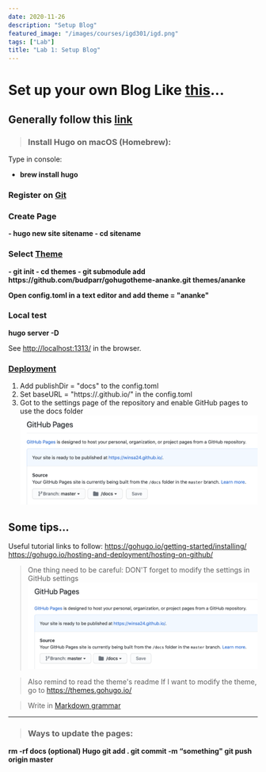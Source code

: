 ```yaml
---
date: 2020-11-26
description: "Setup Blog"
featured_image: "/images/courses/igd301/igd.png"
tags: ["Lab"]
title: "Lab 1: Setup Blog"
---
```

# Set up your own Blog Like [this](https://winsa24.github.io/)...

## Generally follow this [link](https://gohugo.io/getting-started/installing/)
>### Install Hugo on macOS (Homebrew): 
Type in console:
<b>
 - brew install hugo
 </b>
 
 ### Register on [Git](https://github.com/)
 ### Create Page
 <b>
- hugo new site sitename
- cd sitename
</b>

  ### Select [Theme](https://themes.gohugo.io/)
<b>
- git init
- cd themes
- git submodule add https://github.com/budparr/gohugotheme-ananke.git themes/ananke
</b>

**Open config.toml in a text editor and add theme = "ananke"**
 
 ### Local test
 <b> hugo server -D </b>
 
See <http://localhost:1313/> in the browser.
 
 ### [Deployment](https://gohugo.io/hosting-and-deployment/hosting-on-github/)
 1. Add publishDir = "docs" to the config.toml
 2. Set baseURL = "https://<username>.github.io/<reponame>" in the config.toml
 3. Got to the settings page of the repository and enable GitHub pages to use the docs folder
 ![docs](/images/courses/igd301/P1/Settings.png)
 
 ## Some tips...
 >
 Useful tutorial links to follow:
<https://gohugo.io/getting-started/installing/>
<https://gohugo.io/hosting-and-deployment/hosting-on-github/>

>One thing need to be careful:
DON'T forget to modify the settings in GitHub settings
![docs](/images/courses/igd301/P1/Settings.png)

>Also remind to read the theme's readme
If I want to modify the theme, go to <https://themes.gohugo.io/>

>Write in [Markdown grammar](https://www.runoob.com/markdown/md-tutorial.html)

***
>### Ways to update the pages:  
<b>
rm -rf docs (optional)  
Hugo  
git add .  
git commit -m “something"  
git push origin master  
</b>


